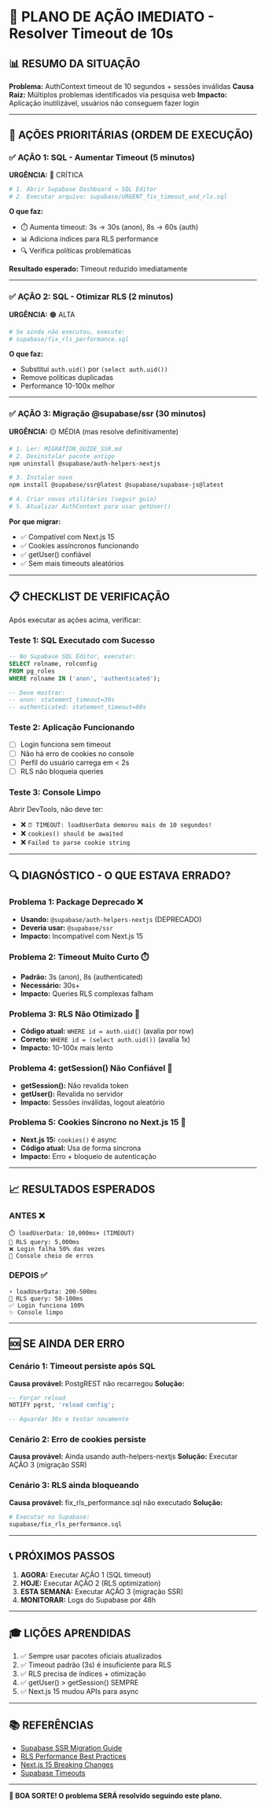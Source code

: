 # 🚨 PLANO DE AÇÃO IMEDIATO - Resolver Timeout de 10s

## 📊 RESUMO DA SITUAÇÃO

**Problema:** AuthContext timeout de 10 segundos + sessões inválidas
**Causa Raiz:** Múltiplos problemas identificados via pesquisa web
**Impacto:** Aplicação inutilizável, usuários não conseguem fazer login

---

## 🎯 AÇÕES PRIORITÁRIAS (ORDEM DE EXECUÇÃO)

### ✅ AÇÃO 1: SQL - Aumentar Timeout (5 minutos)
**URGÊNCIA:** 🔴 CRÍTICA

```bash
# 1. Abrir Supabase Dashboard → SQL Editor
# 2. Executar arquivo: supabase/URGENT_fix_timeout_and_rls.sql
```

**O que faz:**
- ⏱️ Aumenta timeout: 3s → 30s (anon), 8s → 60s (auth)
- 📊 Adiciona índices para RLS performance
- 🔍 Verifica políticas problemáticas

**Resultado esperado:** Timeout reduzido imediatamente

---

### ✅ AÇÃO 2: SQL - Otimizar RLS (2 minutos)
**URGÊNCIA:** 🟠 ALTA

```bash
# Se ainda não executou, execute:
# supabase/fix_rls_performance.sql
```

**O que faz:**
- Substitui `auth.uid()` por `(select auth.uid())`
- Remove políticas duplicadas
- Performance 10-100x melhor

---

### ✅ AÇÃO 3: Migração @supabase/ssr (30 minutos)
**URGÊNCIA:** 🟡 MÉDIA (mas resolve definitivamente)

```bash
# 1. Ler: MIGRATION_GUIDE_SSR.md
# 2. Desinstalar pacote antigo
npm uninstall @supabase/auth-helpers-nextjs

# 3. Instalar novo
npm install @supabase/ssr@latest @supabase/supabase-js@latest

# 4. Criar novos utilitários (seguir guia)
# 5. Atualizar AuthContext para usar getUser()
```

**Por que migrar:**
- ✅ Compatível com Next.js 15
- ✅ Cookies assíncronos funcionando
- ✅ getUser() confiável
- ✅ Sem mais timeouts aleatórios

---

## 📋 CHECKLIST DE VERIFICAÇÃO

Após executar as ações acima, verificar:

### Teste 1: SQL Executado com Sucesso
```sql
-- No Supabase SQL Editor, executar:
SELECT rolname, rolconfig
FROM pg_roles
WHERE rolname IN ('anon', 'authenticated');

-- Deve mostrar:
-- anon: statement_timeout=30s
-- authenticated: statement_timeout=60s
```

### Teste 2: Aplicação Funcionando
- [ ] Login funciona sem timeout
- [ ] Não há erro de cookies no console
- [ ] Perfil do usuário carrega em < 2s
- [ ] RLS não bloqueia queries

### Teste 3: Console Limpo
Abrir DevTools, não deve ter:
- ❌ `⏰ TIMEOUT: loadUserData demorou mais de 10 segundos!`
- ❌ `cookies() should be awaited`
- ❌ `Failed to parse cookie string`

---

## 🔍 DIAGNÓSTICO - O QUE ESTAVA ERRADO?

### Problema 1: Package Deprecado ❌
- **Usando:** `@supabase/auth-helpers-nextjs` (DEPRECADO)
- **Deveria usar:** `@supabase/ssr`
- **Impacto:** Incompatível com Next.js 15

### Problema 2: Timeout Muito Curto ⏱️
- **Padrão:** 3s (anon), 8s (authenticated)
- **Necessário:** 30s+
- **Impacto:** Queries RLS complexas falham

### Problema 3: RLS Não Otimizado 🐌
- **Código atual:** `WHERE id = auth.uid()` (avalia por row)
- **Correto:** `WHERE id = (select auth.uid())` (avalia 1x)
- **Impacto:** 10-100x mais lento

### Problema 4: getSession() Não Confiável 🚫
- **getSession():** Não revalida token
- **getUser():** Revalida no servidor
- **Impacto:** Sessões inválidas, logout aleatório

### Problema 5: Cookies Síncrono no Next.js 15 🍪
- **Next.js 15:** `cookies()` é async
- **Código atual:** Usa de forma síncrona
- **Impacto:** Erro + bloqueio de autenticação

---

## 📈 RESULTADOS ESPERADOS

### ANTES ❌
```
⏱️ loadUserData: 10,000ms+ (TIMEOUT)
🐌 RLS query: 5,000ms
❌ Login falha 50% das vezes
🔴 Console cheio de erros
```

### DEPOIS ✅
```
⚡ loadUserData: 200-500ms
🚀 RLS query: 50-100ms
✅ Login funciona 100%
✨ Console limpo
```

---

## 🆘 SE AINDA DER ERRO

### Cenário 1: Timeout persiste após SQL
**Causa provável:** PostgREST não recarregou
**Solução:**
```sql
-- Forçar reload
NOTIFY pgrst, 'reload config';

-- Aguardar 30s e testar novamente
```

### Cenário 2: Erro de cookies persiste
**Causa provável:** Ainda usando auth-helpers-nextjs
**Solução:** Executar AÇÃO 3 (migração SSR)

### Cenário 3: RLS ainda bloqueando
**Causa provável:** fix_rls_performance.sql não executado
**Solução:**
```bash
# Executar no Supabase:
supabase/fix_rls_performance.sql
```

---

## 📞 PRÓXIMOS PASSOS

1. **AGORA:** Executar AÇÃO 1 (SQL timeout)
2. **HOJE:** Executar AÇÃO 2 (RLS optimization)
3. **ESTA SEMANA:** Executar AÇÃO 3 (migração SSR)
4. **MONITORAR:** Logs do Supabase por 48h

---

## 🎓 LIÇÕES APRENDIDAS

1. ✅ Sempre usar pacotes oficiais atualizados
2. ✅ Timeout padrão (3s) é insuficiente para RLS
3. ✅ RLS precisa de índices + otimização
4. ✅ getUser() > getSession() SEMPRE
5. ✅ Next.js 15 mudou APIs para async

---

## 📚 REFERÊNCIAS

- [Supabase SSR Migration Guide](https://supabase.com/docs/guides/auth/server-side/migrating-to-ssr-from-auth-helpers)
- [RLS Performance Best Practices](https://supabase.com/docs/guides/troubleshooting/rls-performance-and-best-practices-Z5Jjwv)
- [Next.js 15 Breaking Changes](https://nextjs.org/docs/messages/sync-dynamic-apis)
- [Supabase Timeouts](https://supabase.com/docs/guides/database/postgres/timeouts)

---

**🚀 BOA SORTE! O problema SERÁ resolvido seguindo este plano.**
